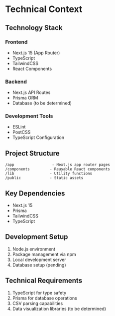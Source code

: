# Technical Context

## Technology Stack

### Frontend
- Next.js 15 (App Router)
- TypeScript
- TailwindCSS
- React Components

### Backend
- Next.js API Routes
- Prisma ORM
- Database (to be determined)

### Development Tools
- ESLint
- PostCSS
- TypeScript Configuration

## Project Structure
```
/app                 - Next.js app router pages
/components         - Reusable React components
/lib                - Utility functions
/public             - Static assets
```

## Key Dependencies
- Next.js 15
- Prisma
- TailwindCSS
- TypeScript

## Development Setup
1. Node.js environment
2. Package management via npm
3. Local development server
4. Database setup (pending)

## Technical Requirements
1. TypeScript for type safety
2. Prisma for database operations
3. CSV parsing capabilities
4. Data visualization libraries (to be determined)
